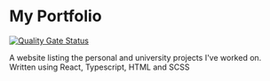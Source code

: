 # My Portfolio

[![Quality Gate Status](https://sonarcloud.io/api/project_badges/measure?project=stevospinks_portfolio&metric=alert_status)](https://sonarcloud.io/dashboard?id=stevospinks_portfolio)

A website listing the personal and university projects I've worked on.
Written using React, Typescript, HTML and SCSS
